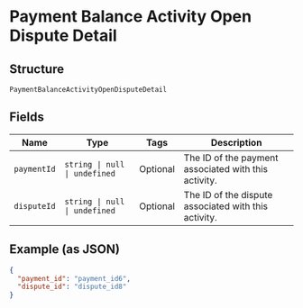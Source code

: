 <!-- Optimized: 2025-10-06 -->
<!-- RPM: 1.6.2.1.1.6.2.1_payment-balance-activity-open-dispute-detail_20251006 -->
<!-- Session: E2E RPM DNA Application -->
<!-- AOM: RND (Reggie & Dro) -->
<!-- COI: TECHNOLOGY -->
<!-- RPM: HIGH -->
<!-- ACTION: BUILD -->


# Payment Balance Activity Open Dispute Detail

## Structure

`PaymentBalanceActivityOpenDisputeDetail`

## Fields

| Name | Type | Tags | Description |
|  --- | --- | --- | --- |
| `paymentId` | `string \| null \| undefined` | Optional | The ID of the payment associated with this activity. |
| `disputeId` | `string \| null \| undefined` | Optional | The ID of the dispute associated with this activity. |

## Example (as JSON)

```json
{
  "payment_id": "payment_id6",
  "dispute_id": "dispute_id8"
}
```
